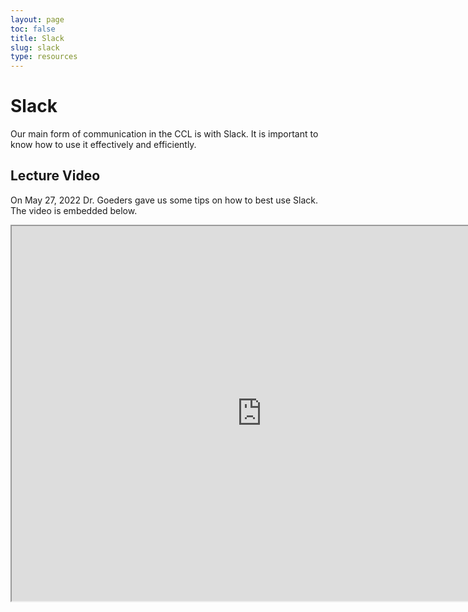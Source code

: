 ```yaml
---
layout: page
toc: false
title: Slack
slug: slack
type: resources
---
```


# Slack
Our main form of communication in the CCL is with Slack. It is important to know how to use it effectively and efficiently.

## Lecture Video
On May 27, 2022 Dr. Goeders gave us some tips on how to best use Slack. The video is embedded below.

<iframe width="800" height="600" allow="fullscreen" src="https://www.youtube.com/embed/xDLkTX-LD_4"> </iframe>